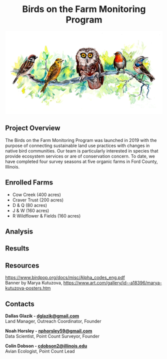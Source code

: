 # <div align="center"> Birds on the Farm Monitoring Program <div>

![alt_text](https://github.com/nphorsley59/avian_monitoring/blob/main/docs/images/birds-liner-wildlife-banner-marya-kutuzova.jpg "banner")  
  
## Project Overview
The Birds on the Farm Monitoring Program was launched in 2019 with the purpose of connecting sustainable land use practices with changes in native bird communities. Our team is particularly interested in species that provide ecosystem services or are of conservation concern. To date, we have completed four survey seasons at five organic farms in Ford County, Illinois. 

## Enrolled Farms
- Cow Creek (400 acres) <br />
- Craver Trust (200 acres) <br />
- D & Q (80 acres) <br />
- J & W (160 acres) <br />
- R Wildflower & Fields (160 acres) <br />

## Analysis

## Results 

## Resources
https://www.birdpop.org/docs/misc/Alpha_codes_eng.pdf <br />
Banner by Marya Kutuzova, https://www.art.com/gallery/id--a18396/marya-kutuzova-posters.htm

## Contacts
**Dallas Glazik - dglazik@gmail.com** <br />
Land Manager, Outreach Coordinator, Founder <br />

**Noah Horsley - nphorsley59@gmail.com** <br />
Data Scientist, Point Count Surveyor, Founder <br />

**Colin Dobson - cdobson2@illinois.edu** <br />
Avian Ecologist, Point Count Lead <br />
